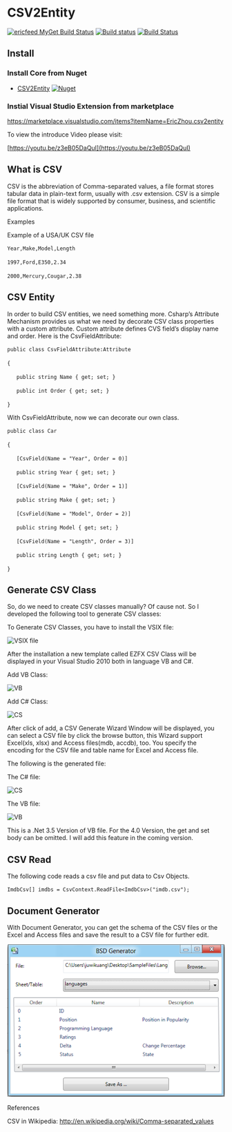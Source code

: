 # CSV2Entity


[![ericfeed MyGet Build Status](https://www.myget.org/BuildSource/Badge/ericfeed?identifier=f8245f2f-8154-494a-be4e-de175e194be5)](https://www.myget.org/)
[![Build status](https://ci.appveyor.com/api/projects/status/637a70iwpkcusjab?svg=true)](https://ci.appveyor.com/project/juwikuang/csv2entity)
[![Build Status](https://dev.azure.com/juwikuang/CSV2Entity/_apis/build/status/juwikuang.csv2entity?branchName=master)](https://dev.azure.com/juwikuang/CSV2Entity/_build/latest?definitionId=1?branchName=master)

## Install

### Install Core from Nuget

* [CSV2Entity](https://www.nuget.org/packages/Ezfx.Csv) [![Nuget](http://img.shields.io/nuget/v/Ezfx.Csv.svg?maxAge=10800)](https://www.nuget.org/packages/Ezfx.Csv/)

### Instial Visual Studio Extension from marketplace

https://marketplace.visualstudio.com/items?itemName=EricZhou.csv2entity

To view the introduce Video please visit:

[https://youtu.be/z3eB05DaQuI](https://youtu.be/z3eB05DaQuI)


## What is CSV

CSV is the abbreviation of Comma-separated values, a file format stores tabular data in plain-text form, usually with .csv extension. CSV is a simple file format that is widely supported by consumer, business, and scientific applications.

Examples

Example of a USA/UK CSV file




	Year,Make,Model,Length

	1997,Ford,E350,2.34

	2000,Mercury,Cougar,2.38

 
    

 
## CSV Entity

In order to build CSV entities, we need something more. Csharp’s Attribute Mechanism provides us what we need by decorate CSV class properties with a custom attribute. Custom attribute defines CVS field’s display name and order. Here is the CsvFieldAttribute:

	public class CsvFieldAttribute:Attribute

	{

       public string Name { get; set; }

       public int Order { get; set; }

	}

With CsvFieldAttribute, now we can decorate our own class.

	public class Car

	{

       [CsvField(Name = "Year", Order = 0)]

       public string Year { get; set; }

       [CsvField(Name = "Make", Order = 1)]

       public string Make { get; set; }

       [CsvField(Name = "Model", Order = 2)]

       public string Model { get; set; }

       [CsvField(Name = "Length", Order = 3)]

       public string Length { get; set; }

	}

## Generate CSV Class

So, do we need to create CSV classes manually? Of cause not. So I developed the following tool to generate CSV classes:

To Generate CSV Classes, you have to install the VSIX file:

      
![VSIX file](https://github.com/juwikuang/csv2entity/raw/master/pics/vsix.png)
 

After the installation a new template called EZFX CSV Class will be displayed in your Visual Studio 2010 both in language VB and C#.

Add VB Class:

![VB](https://github.com/juwikuang/csv2entity/raw/master/pics/addvb.png)

Add C# Class:

![CS](https://github.com/juwikuang/csv2entity/raw/master/pics/addcs.png)

After click of add, a CSV Generate Wizard Window will be displayed, you can select a CSV file by click the browse button, this Wizard support Excel(xls, xlsx) and Access files(mdb, accdb), too. You specify the encoding for the CSV file and table name for Excel and Access file.

 

The following is the generated file:

The C# file:

![CS](https://github.com/juwikuang/csv2entity/raw/master/pics/csclass.png)

The VB file:

![VB](https://github.com/juwikuang/csv2entity/raw/master/pics/vbclass.png)

This is a .Net 3.5 Version of VB file. For the 4.0 Version, the get and set body can be omitted. I will add this feature in the coming version.

 

 

## CSV Read

The following code reads a csv file and put data to Csv Objects.

```
ImdbCsv[] imdbs = CsvContext.ReadFile<ImdbCsv>("imdb.csv");
```

 

## Document Generator

With Document Generator, you can get the schema of the CSV files or the Excel and Access files and save the result to a CSV file for further edit.

![](./pics/gen.png)

References

CSV in Wikipedia: http://en.wikipedia.org/wiki/Comma-separated_values

